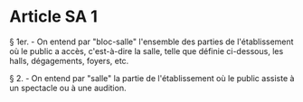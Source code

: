 # Article SA 1

§ 1er. - On entend par "bloc-salle" l'ensemble des parties de l'établissement où le public a accès, c'est-à-dire la salle, telle que définie ci-dessous, les halls, dégagements, foyers, etc.

§ 2. - On entend par "salle" la partie de l'établissement où le public assiste à un spectacle ou à une audition.
